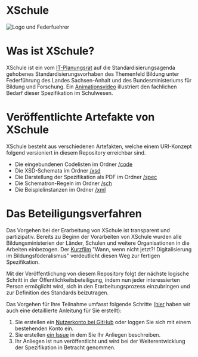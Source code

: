 # XSchule

![Logo und Federfuehrer](https://www.xschule.digital/web/sites/default/files/rsz_2021_02_18_logo_xschule.png)


# Was ist XSchule?

XSchule ist ein vom [IT-Planungsrat](https://www.it-planungsrat.de/beschluss/beschluss-2021-42) auf die Standardisierungsagenda gehobenes Standardisierungsvorhaben des Themenfeld Bildung unter Federführung des Landes Sachsen-Anhalt und des Bundesministeriums für Bildung und Forschung. Ein [Animationsvideo](https://youtu.be/_G0x8sDEKas) illustriert den fachlichen Bedarf dieser Spezifikation im Schulwesen.

# Veröffentlichte Artefakte von XSchule

XSchule besteht aus verschiedenen Artefakten, welche einem URI-Konzept folgend versioniert in diesem Repository erreichbar sind. 

* Die eingebundenen Codelisten im Ordner [/code](https://github.com/OZG-TFBildung/XSchule/tree/main/code)
* Die XSD-Schemata im Ordner [/xsd](https://github.com/OZG-TFBildung/XSchule/tree/main/xsd)
* Die Darstellung der Spezifikation als PDF im Ordner [/spec](https://github.com/OZG-TFBildung/XSchule/tree/main/spec)
* Die Schematron-Regeln im Ordner [/sch](https://github.com/OZG-TFBildung/XSchule/tree/main/sch)
* Die Beispielinstanzen im Ordner [/xml](https://github.com/OZG-TFBildung/XSchule/tree/main/xml)

# Das Beteiligungsverfahren

Das Vorgehen bei der Erarbeitung von XSchule ist transparent und partizipativ. Bereits zu Beginn der Vorarbeiten von XSchule wurden alle Bildungsministerien der Länder, Schulen und weitere Organisationen in die Arbeiten einbezogen. Der [Kurzfilm](https://youtu.be/mzUE9pdrNmc) "Wann, wenn nicht jetzt?! Digitalisierung im Bildungsföderalismus" verdeutlicht diesen Weg zur fertigen Spezifikation.

Mit der Veröffentlichung von diesem Repository folgt der nächste logische Schritt in der Öffentlichkeitsbeteiligung, indem nun jeder interessierten Person ermöglicht wird, sich in den Erarbeitungsprozess einzubringen und  zur Definition des Standards beizutragen. 

Das Vorgehen für Ihre Teilnahme umfasst folgende Schritte ([hier](https://xschule.digital/web/node/66) haben wir auch eine detaillierte Anleitung für Sie erstellt):

1. Sie erstellen ein [Nutzerkonto bei GitHub](https://github.com/join?ref_cta=Sign+up) oder loggen Sie sich mit einem bestehenden Konto ein.
2. Sie erstellen [ein Issue](https://github.com/OZG-TFBildung/XSchule/issues/new/choose) in dem Sie Ihr Anliegen beschreiben.
3. Ihr Anliegen ist nun veröffentlicht und wird bei der Weiterentwicklung der Spezifikation in Betracht genommen.
